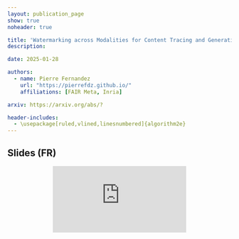 ```yaml
---
layout: publication_page
show: true
noheader: true

title: 'Watermarking across Modalities for Content Tracing and Generative AI'
description: 

date: 2025-01-28

authors:
  - name: Pierre Fernandez
    url: "https://pierrefdz.github.io/"
    affiliations: [FAIR Meta, Inria]

arxiv: https://arxiv.org/abs/?

header-includes:
  - \usepackage[ruled,vlined,linesnumbered]{algorithm2e}
---
```



## Slides (FR)

<p align="center" class="img-fluid mt-2">
  <iframe src="https://docs.google.com/presentation/d/e/1f2EKJ4HxruWj-BOuslMLtwwIEtFMyJVlfYgn8gMcFu4/embed?start=false&loop=false&delayms=1000" frameborder="0" class="video" allowfullscreen="true" mozallowfullscreen="true" webkitallowfullscreen="true"></iframe>
</p>
